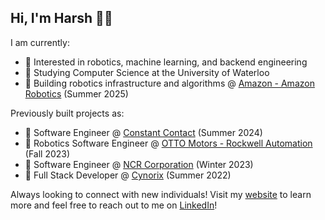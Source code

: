 ## Hi, I'm Harsh 👋🏽

I am currently:
* 👀 Interested in robotics, machine learning, and backend engineering
* 🎒 Studying Computer Science at the University of Waterloo
* 🦾 Building robotics infrastructure and algorithms @ [Amazon - Amazon Robotics](https://www.aboutamazon.com/news/tag/robotics) (Summer 2025)

Previously built projects as:
* 🚀 Software Engineer @ [Constant Contact](https://www.constantcontact.com/) (Summer 2024)
* 🤖 Robotics Software Engineer @ [OTTO Motors - Rockwell Automation](https://ottomotors.com/) (Fall 2023)
* 🏦 Software Engineer @ [NCR Corporation](https://www.ncr.com/) (Winter 2023)
* 🔐 Full Stack Developer @ [Cynorix](https://www.cynorix.com/) (Summer 2022)

Always looking to connect with new individuals! Visit my [website](https://harshpatell.tech/) to learn more and feel free to reach out to me on [LinkedIn](https://www.linkedin.com/in/harsh-patell/)!
